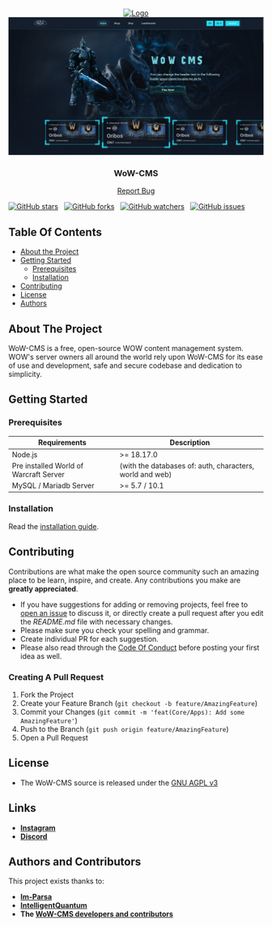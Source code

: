 <br/>
<p align="center">
  <a href="https://github.com/NeuronCore/WoW-CMS">
    <img src="https://github.com/NeuronCore/WoW-CMS/blob/main/apps/client/public/images/logos/wow_cms-wotlk.png?raw=true" alt="Logo" height="180">
    <img src="https://github.com/NeuronCore/WoW-CMS/blob/main/.github/screenshot.png?raw=true" height="fit-content" alt="Screenshot">
  </a>

<h3 align="center">WoW-CMS</h3>

  <p align="center">
    <a href="https://github.com/NeuronCore/WoW-CMS/issues">Report Bug</a>
  </p>


[![GitHub stars](https://img.shields.io/github/stars/NeuronCore/WoW-CMS.svg?style=for-the-badge)](https://github.com/NeuronCore/WoW-CMS/stargazers)
&nbsp;
[![GitHub forks](https://img.shields.io/github/forks/NeuronCore/WoW-CMS.svg?style=for-the-badge)](https://github.com/NeuronCore/WoW-CMS/forks)
&nbsp;
[![GitHub watchers](https://img.shields.io/github/watchers/NeuronCore/WoW-CMS.svg?style=for-the-badge)](https://github.com/NeuronCore/WoW-CMS/watchers)
&nbsp;
[![GitHub issues](https://img.shields.io/github/issues-raw/NeuronCore/WoW-CMS.svg?style=for-the-badge)](https://github.com/NeuronCore/WoW-CMS/issues)

## Table Of Contents

* [About the Project](#about-the-project)
* [Getting Started](#getting-started)
    * [Prerequisites](#prerequisites)
    * [Installation](#installation)
* [Contributing](#contributing)
* [License](#license)
* [Authors](#authors-and-contributors)

## About The Project

WoW-CMS is a free, open-source WOW content management system. WOW's server owners all around the world rely upon WoW-CMS for its ease of use and development, safe and secure codebase and dedication to simplicity.

## Getting Started

### Prerequisites

| Requirements                           | Description                                                             |
|----------------------------------------|-------------------------------------------------------------------------|
| Node.js                | \>= 18.17.0                                                             |
| Pre installed World of Warcraft Server | (with the databases of: auth, characters, world and web) |
| MySQL / Mariadb Server                 | \>= 5.7 / 10.1                                                          |

### Installation

Read the [installation guide](INSTALL.md).

## Contributing

Contributions are what make the open source community such an amazing place to be learn, inspire, and create. Any contributions you make are **greatly appreciated**.
* If you have suggestions for adding or removing projects, feel free to [open an issue](https://github.com/NeuronCore/WoW-CMS/issues/new) to discuss it, or directly create a pull request after you edit the *README.md* file with necessary changes.
* Please make sure you check your spelling and grammar.
* Create individual PR for each suggestion.
* Please also read through the [Code Of Conduct](https://github.com/NeuronCore/WoW-CMS/blob/main/.github/CODE_OF_CONDUCT.md) before posting your first idea as well.

### Creating A Pull Request

1. Fork the Project
2. Create your Feature Branch (`git checkout -b feature/AmazingFeature`)
3. Commit your Changes (`git commit -m 'feat(Core/Apps): Add some AmazingFeature'`)
4. Push to the Branch (`git push origin feature/AmazingFeature`)
5. Open a Pull Request

## License

- The WoW-CMS source is released under the [GNU AGPL v3](https://github.com/NeuronCore/WoW-CMS/blob/main/LICENSE)

## Links

- **[Instagram](https://instagram.com/neuron.core)**
- **[Discord](https://discord.gg/6AnVB2aSwb)**

## Authors and Contributors

This project exists thanks to:

- **[Im-Parsa](https://github.com/im-parsa)**
- **[IntelligentQuantum](https://github.com/IntelligentQuantum)**
- **The [WoW-CMS developers and contributors](https://github.com/NeuronCore/WoW-CMS/graphs/contributors)**
